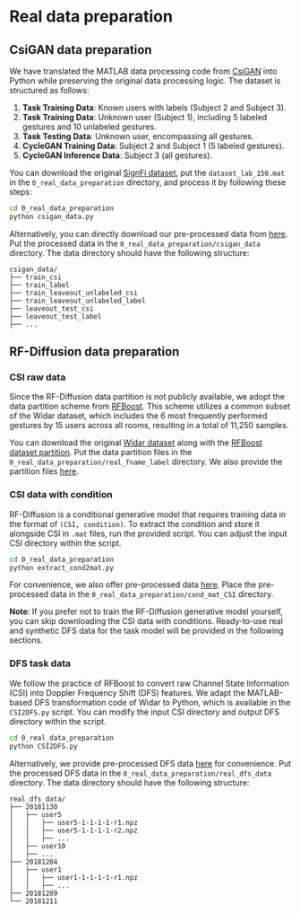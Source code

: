 # Real data preparation

## CsiGAN data preparation
We have translated the MATLAB data processing code from [CsiGAN](https://github.com/ChunjingXiao/CsiGAN/blob/master/DatasetCodeForSignFi/gan_2unlab4_Cycle1use2_3_4_Cvariable_D200_30_ok_vary.m) into Python while preserving the original data processing logic. The dataset is structured as follows:

1. **Task Training Data**: Known users with labels (Subject 2 and Subject 3).  
2. **Task Training Data**: Unknown user (Subject 1), including 5 labeled gestures and 10 unlabeled gestures.  
3. **Task Testing Data**: Unknown user, encompassing all gestures.  
4. **CycleGAN Training Data**: Subject 2 and Subject 1 (5 labeled gestures).  
5. **CycleGAN Inference Data**: Subject 3 (all gestures).  

You can download the original [SignFi dataset](https://wm1693.box.com/s/kidoq54rv93ysojgzv7xjqixyzwir7lq), put the `dataset_lab_150.mat` in the `0_real_data_preparation` directory, and process it by following these steps:
```bash
cd 0_real_data_preparation
python csigan_data.py
```
Alternatively, you can directly download our pre-processed data from [here](https://www.dropbox.com/scl/fo/e5z3fuv23ivmj3i58c9xt/AAIDQxtztZuQIXu-foQ47H0?rlkey=9772jrk0n9tbto0ds2nqmtcr4&st=uvz7tjly&dl=0). Put the processed data in the `0_real_data_preparation/csigan_data` directory. The data directory should have the following structure:
```
csigan_data/
├── train_csi
├── train_label
├── train_leaveout_unlabeled_csi
├── train_leaveout_unlabeled_label
├── leaveout_test_csi
├── leaveout_test_label
├── ...
```

## RF-Diffusion data preparation
### CSI raw data
Since the RF-Diffusion data partition is not publicly available, we adopt the data partition scheme from [RFBoost](https://github.com/aiot-lab/RFBoost). This scheme utilizes a common subset of the Widar dataset, which includes the 6 most frequently performed gestures by 15 users across all rooms, resulting in a total of 11,250 samples.

You can download the original [Widar dataset](https://ieee-dataport.org/open-access/widar-30-wifi-based-activity-recognition-dataset) along with the [RFBoost dataset partition](https://github.com/aiot-lab/RFBoost/tree/main/source/widar3/all_5500_top6_1000_2560). Put the data partition files in the `0_real_data_preparation/real_fname_label` directory. We also provide the partition files [here](https://www.dropbox.com/scl/fo/0c6m2w0ng7c6cufq1t11t/AN5ngBdnHa9cHuFq0O6FsQ0?rlkey=dnlfmghrl1w4ordph30hcp8it&st=obvdzxi8&dl=0).

### CSI data with condition
RF-Diffusion is a conditional generative model that requires training data in the format of `(CSI, condition)`. To extract the condition and store it alongside CSI in `.mat` files, run the provided script. You can adjust the input CSI directory within the script. 
```bash
cd 0_real_data_preparation
python extract_cond2mat.py
```
For convenience, we also offer pre-processed data [here](https://www.dropbox.com/scl/fi/rwviesmhzxyxq7p4wjmn1/cond_mat_CSI.zip?rlkey=o5bzt3jrpn3tc08kno1tem5cd&st=9u5vfc78&dl=0). Place the pre-processed data in the `0_real_data_preparation/cond_mat_CSI` directory.

**Note**: If you prefer not to train the RF-Diffusion generative model yourself, you can skip downloading the CSI data with conditions. Ready-to-use real and synthetic DFS data for the task model will be provided in the following sections.

### DFS task data
We follow the practice of RFBoost to convert raw Channel State Information (CSI) into Doppler Frequency Shift (DFS) features. We adapt the MATLAB-based DFS transformation code of Widar to Python, which is available in the `CSI2DFS.py` script. You can modify the input CSI directory and output DFS directory within the script. 
```bash
cd 0_real_data_preparation
python CSI2DFS.py
```
Alternatively, we provide pre-processed DFS data [here](https://www.dropbox.com/scl/fi/gbvepspehkvw6l8is69gz/real_dfs_data.zip?rlkey=l8fo79obdeo25gz1f2pcrmjr2&st=4e87g1gb&dl=0) for convenience. Put the processed DFS data in the `0_real_data_preparation/real_dfs_data` directory. 
The data directory should have the following structure:
```
real_dfs_data/
├── 20181130
│   ├── user5
│   │   ├── user5-1-1-1-1-r1.npz
│   │   ├── user5-1-1-1-1-r2.npz
│   │   ├── ...
│   ├── user10
│   ├── ...
├── 20181204
│   ├── user1
│   │   ├── user1-1-1-1-1-r1.npz
│   │   ├── ...
├── 20181209
└── 20181211
```
